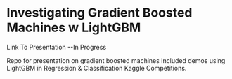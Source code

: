 # Investigating Gradient Boosted Machines w LightGBM

Link To Presentation --In Progress

Repo for presentation on gradient boosted machines 
Included demos using LightGBM in Regression & Classification Kaggle Competitions. 
